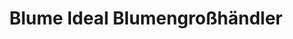 ---
title: "Blume Ideal Blumengroßhändler"
url: /krummhoern/blume-ideal-blumengrosshaendler/
shop: Blumen
---